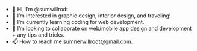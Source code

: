 - 👋 Hi, I’m @sumwillrodt
- 👀 I’m interested in graphic design, interior design, and traveling!
- 🌱 I’m currently learning coding for web development.
- 💞️ I’m looking to collaborate on web/mobile app design and development + any tips and tricks.
- 📫 How to reach me sumnerwillrodt@gmail.com.

<!---
sumwillrodt/sumwillrodt is a ✨ special ✨ repository because its `README.md` (this file) appears on your GitHub profile.
You can click the Preview link to take a look at your changes.
--->

